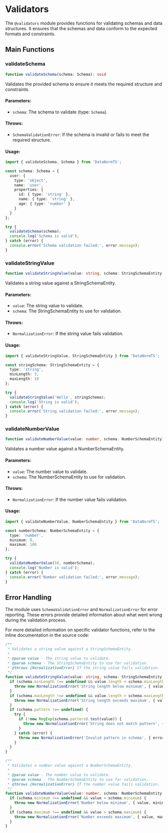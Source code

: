 # Validators

The `@validators` module provides functions for validating schemas and data structures. It ensures that the schemas and data conform to the expected formats and constraints.

## Main Functions

### validateSchema

```typescript
function validateSchema(schema: Schema): void
```

Validates the provided schema to ensure it meets the required structure and constraints.

#### Parameters:
- `schema`: The schema to validate (type: `Schema`).

#### Throws:
- `SchemaValidationError`: If the schema is invalid or fails to meet the required structure.

#### Usage:
```typescript
import { validateSchema, Schema } from 'DataNormTS';

const schema: Schema = {
  user: {
    type: 'object',
    name: 'user',
    properties: {
      id: { type: 'string' },
      name: { type: 'string' },
      age: { type: 'number' }
    }
  }
};

try {
  validateSchema(schema);
  console.log('Schema is valid');
} catch (error) {
  console.error('Schema validation failed:', error.message);
}
```

### validateStringValue

```typescript
function validateStringValue(value: string, schema: StringSchemaEntity): void
```

Validates a string value against a StringSchemaEntity.

#### Parameters:
- `value`: The string value to validate.
- `schema`: The StringSchemaEntity to use for validation.

#### Throws:
- `NormalizationError`: If the string value fails validation.

#### Usage:
```typescript
import { validateStringValue, StringSchemaEntity } from 'DataNormTS';

const stringSchema: StringSchemaEntity = {
  type: 'string',
  minLength: 3,
  maxLength: 10
};

try {
  validateStringValue('Hello', stringSchema);
  console.log('String is valid');
} catch (error) {
  console.error('String validation failed:', error.message);
}
```

### validateNumberValue

```typescript
function validateNumberValue(value: number, schema: NumberSchemaEntity): void
```

Validates a number value against a NumberSchemaEntity.

#### Parameters:
- `value`: The number value to validate.
- `schema`: The NumberSchemaEntity to use for validation.

#### Throws:
- `NormalizationError`: If the number value fails validation.

#### Usage:
```typescript
import { validateNumberValue, NumberSchemaEntity } from 'DataNormTS';

const numberSchema: NumberSchemaEntity = {
  type: 'number',
  minimum: 0,
  maximum: 100
};

try {
  validateNumberValue(50, numberSchema);
  console.log('Number is valid');
} catch (error) {
  console.error('Number validation failed:', error.message);
}
```

## Error Handling

The module uses `SchemaValidationError` and `NormalizationError` for error reporting. These errors provide detailed information about what went wrong during the validation process.

For more detailed information on specific validator functions, refer to the inline documentation in the source code:

```typescript
/**
 * Validates a string value against a StringSchemaEntity.
 * 
 * @param value - The string value to validate.
 * @param schema - The StringSchemaEntity to use for validation.
 * @throws {NormalizationError} If the string value fails validation.
 */
function validateStringValue(value: string, schema: StringSchemaEntity): void {
  if (schema.minLength !== undefined && value.length < schema.minLength) {
    throw new NormalizationError('String length below minimum', { value, minLength: schema.minLength, actualLength: value.length, schema });
  }
  if (schema.maxLength !== undefined && value.length > schema.maxLength) {
    throw new NormalizationError('String length exceeds maximum', { value, maxLength: schema.maxLength, actualLength: value.length, schema });
  }
  if (schema.pattern !== undefined) {
    try {
      if (!new RegExp(schema.pattern).test(value)) {
        throw new NormalizationError('String does not match pattern', { value, pattern: schema.pattern, schema });
      }
    } catch (error) {
      throw new NormalizationError('Invalid pattern in schema', { error: (error as Error).message, schema });
    }
  }
}

/**
 * Validates a number value against a NumberSchemaEntity.
 * 
 * @param value - The number value to validate.
 * @param schema - The NumberSchemaEntity to use for validation.
 * @throws {NormalizationError} If the number value fails validation.
 */
function validateNumberValue(value: number, schema: NumberSchemaEntity): void {
  if (schema.minimum !== undefined && value < schema.minimum) {
    throw new NormalizationError('Number below minimum', { value, minimum: schema.minimum, schema });
  }
  if (schema.maximum !== undefined && value > schema.maximum) {
    throw new NormalizationError('Number exceeds maximum', { value, maximum: schema.maximum, schema });
  }
}
```